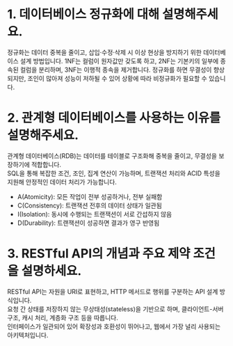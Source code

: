 # 1. 데이터베이스 정규화에 대해 설명해주세요.

정규화는 데이터 중복을 줄이고, 삽입·수정·삭제 시 이상 현상을 방지하기 위한 데이터베이스 설계 방법입니다.
1NF는 컬럼이 원자값만 갖도록 하고, 2NF는 기본키의 일부에 종속된 컬럼을 분리하며, 3NF는 이행적 종속을 제거합니다.
정규화를 하면 무결성이 향상되지만, 조인이 많아져 성능이 저하될 수 있어 상황에 따라 비정규화가 필요할 수 있습니다.

# 2. 관계형 데이터베이스를 사용하는 이유를 설명해주세요.

관계형 데이터베이스(RDB)는 데이터를 테이블로 구조화해 중복을 줄이고, 무결성을 보장하기에 적합합니다. <br>
SQL을 통해 복잡한 조건, 조인, 집계 연산이 가능하며, 트랜잭션 처리와 ACID 특성을 지원해 안정적인 데이터 처리가 가능합니다.

- A(Atomicity): 모든 작업이 전부 성공하거나, 전부 실패함
- C(Consistency): 트랜잭션 전후의 데이터 상태가 일관됨
- I(Isolation): 동시에 수행되는 트랜잭션이 서로 간섭하지 않음
- D(Durability): 트랜잭션이 성공하면 결과가 영구 반영됨

# 3. RESTful API의 개념과 주요 제약 조건을 설명하세요.
RESTful API는 자원을 URI로 표현하고, HTTP 메서드로 행위를 구분하는 API 설계 방식입니다.<br>
요청 간 상태를 저장하지 않는 무상태성(stateless)을 기반으로 하며, 클라이언트-서버 구조, 캐시 처리, 계층화 구조 등을 따릅니다.<br>
인터페이스가 일관되어 있어 확장성과 호환성이 뛰어나고, 웹에서 가장 널리 사용되는 아키텍처입니다.

